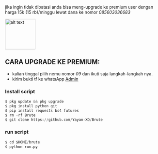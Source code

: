 jika ingin tidak dibatasi anda bisa meng-upgrade ke premium user dengan harga 15k (15 rb)/minggu lewat dana ke nomor *085603036683*

<img src="https://github.com/Yayan-XD/Brute/blob/master/__pycache__/pict.jpg" alt="alt text" width="100" height="100"></a>

## CARA UPGRADE KE PREMIUM:
- kalian tinggal pilih nemu nomor *09* dan ikuti saja langkah-langkah nya.
- kirim bukti tf ke whatsApp [Admin](https://wa.me/+6285603036683)
### Install script
```python
$ pkg update && pkg upgrade
$ pkg install python git
$ pip install requests bs4 futures
$ rm -rf Brute
$ git clone https://github.com/Yayan-XD/Brute
```

### run script
```python
$ cd $HOME/brute
$ python run.py
```
